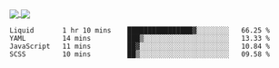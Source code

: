 <a href="https://www.mvuljevas.com">
    <img align="center" src="https://github-readme-stats.vercel.app/api?username=mvuljevas&show_icons=true&theme=dracula" />
</a>
<a href="https://www.mvuljevas.com">
    <img align="center" src="https://github-readme-stats.vercel.app/api/top-langs/?username=mvuljevas&theme=dracula&layout=compact" />
</a>

<br>

<!--START_SECTION:waka-->
```text
Liquid       1 hr 10 mins    ████████████████▓░░░░░░░░   66.25 % 
YAML         14 mins         ███▒░░░░░░░░░░░░░░░░░░░░░   13.33 % 
JavaScript   11 mins         ██▓░░░░░░░░░░░░░░░░░░░░░░   10.84 % 
SCSS         10 mins         ██▒░░░░░░░░░░░░░░░░░░░░░░   09.58 % 
```
<!--END_SECTION:waka-->
